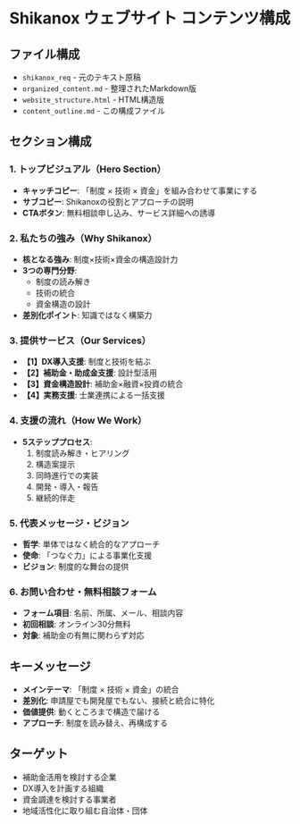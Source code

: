 # Shikanox ウェブサイト コンテンツ構成

## ファイル構成
- `shikanox_req` - 元のテキスト原稿
- `organized_content.md` - 整理されたMarkdown版
- `website_structure.html` - HTML構造版
- `content_outline.md` - この構成ファイル

## セクション構成

### 1. トップビジュアル（Hero Section）
- **キャッチコピー**: 「制度 × 技術 × 資金」を組み合わせて事業にする
- **サブコピー**: Shikanoxの役割とアプローチの説明
- **CTAボタン**: 無料相談申し込み、サービス詳細への誘導

### 2. 私たちの強み（Why Shikanox）
- **核となる強み**: 制度×技術×資金の構造設計力
- **3つの専門分野**:
  - 制度の読み解き
  - 技術の統合
  - 資金構造の設計
- **差別化ポイント**: 知識ではなく構築力

### 3. 提供サービス（Our Services）
- **【1】DX導入支援**: 制度と技術を結ぶ
- **【2】補助金・助成金支援**: 設計型活用
- **【3】資金構造設計**: 補助金×融資×投資の統合
- **【4】実務支援**: 士業連携による一括支援

### 4. 支援の流れ（How We Work）
- **5ステッププロセス**:
  1. 制度読み解き・ヒアリング
  2. 構造案提示
  3. 同時進行での実装
  4. 開発・導入・報告
  5. 継続的伴走

### 5. 代表メッセージ・ビジョン
- **哲学**: 単体ではなく統合的なアプローチ
- **使命**: 「つなぐ力」による事業化支援
- **ビジョン**: 制度的な舞台の提供

### 6. お問い合わせ・無料相談フォーム
- **フォーム項目**: 名前、所属、メール、相談内容
- **初回相談**: オンライン30分無料
- **対象**: 補助金の有無に関わらず対応

## キーメッセージ
- **メインテーマ**: 「制度 × 技術 × 資金」の統合
- **差別化**: 申請屋でも開発屋でもない、接続と統合に特化
- **価値提供**: 動くところまで構造で届ける
- **アプローチ**: 制度を読み替え、再構成する

## ターゲット
- 補助金活用を検討する企業
- DX導入を計画する組織
- 資金調達を検討する事業者
- 地域活性化に取り組む自治体・団体 